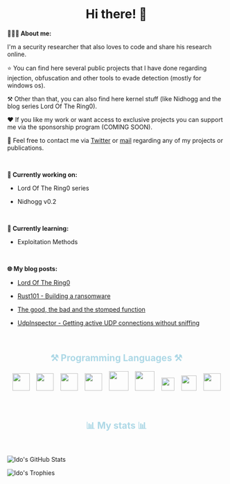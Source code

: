 
<h1 align="center">Hi there! 👋</h1>

**👨🏻‍💻 About me:**

I'm a security researcher that also loves to code and share his research online.

⭐ You can find here several public projects that I have done regarding injection, obfuscation and other tools to evade detection (mostly for windows os).

⚒️ Other than that, you can also find here kernel stuff (like Nidhogg and the blog series Lord Of The Ring0).

❤️ If you like my work or want access to exclusive projects you can support me via the sponsorship program (COMING SOON).

📧 Feel free to contact me via [Twitter](https://twitter.com/Idov31) or [mail](mailto:idov3110@gmail.com) regarding any of my projects or publications.

<br />

**💭 Currently working on:**

- Lord Of The Ring0 series

- Nidhogg v0.2

<br />

**📙 Currently learning:**

- Exploitation Methods

<br />

<!-- 💡 Need help with: 
<ul>
  <li>things</li>
</ul><br /><br /> -->

**🌐 My blog posts:**

- [Lord Of The Ring0](https://idov31.github.io/2022-07-14-lord-of-the-ring0-p1)

- [Rust101 - Building a ransomware](https://idov31.github.io/2022-05-07-rust101-rustomware)

- [The good, the bad and the stomped function](https://idov31.github.io/2022-01-28-function-stomping)

- [UdpInspector - Getting active UDP connections without sniffing](https://idov31.github.io/2021-08-19-list-udp-connections)

<br />

<div align="center">
  <h2 style="color:lightblue">⚒️ Programming Languages ⚒️</h2>
    <code><img height="40" src="https://cdn.jsdelivr.net/gh/devicons/devicon/icons/cplusplus/cplusplus-original.svg"></code>&nbsp;&nbsp;&nbsp;
    <code><img height="40" src="https://upload.wikimedia.org/wikipedia/commons/1/18/C_Programming_Language.svg"></code>&nbsp;&nbsp;&nbsp;
    <code><img height="40" src="https://cdn.jsdelivr.net/gh/devicons/devicon/icons/csharp/csharp-original.svg"></code>&nbsp;&nbsp;&nbsp;
    <code><img height="40" src="https://cdn.jsdelivr.net/gh/devicons/devicon/icons/python/python-original.svg"></code>&nbsp;&nbsp;&nbsp;
    <code><img height="45" src="https://cdn.jsdelivr.net/gh/devicons/devicon/icons/go/go-original-wordmark.svg"></code>&nbsp;&nbsp;&nbsp;
    <code><img height="45" src="https://cdn.jsdelivr.net/gh/devicons/devicon/icons/java/java-original-wordmark.svg"></code>&nbsp;&nbsp;&nbsp;
    <code><img height="30" src="https://upload.wikimedia.org/wikipedia/commons/e/e3/Nim_logo.svg"></code>&nbsp;&nbsp;&nbsp;
    <code><img height="35" src="https://upload.wikimedia.org/wikipedia/commons/a/af/PowerShell_Core_6.0_icon.png"></code>&nbsp;&nbsp;&nbsp;
    <code><img height="40" src="https://cdn.jsdelivr.net/gh/devicons/devicon@latest/icons/rust/rust-plain.svg"></code>
</div>
<br /><br />
<h2 align="center" style="color:lightblue">📊 My stats 📊</h2><br />

![Ido's GitHub Stats](https://github-stats-alpha.vercel.app/api?username=idov31&cc=1a1b27&tc=38bdae&ic=bf91f3&bc=ffff)

![Ido's Trophies](https://github-profile-trophy.vercel.app/?username=idov31&rank=SECRET,SSS,SS,S,AAA,AA,A&theme=tokyonight&margin-w=15&margin-h=14)
